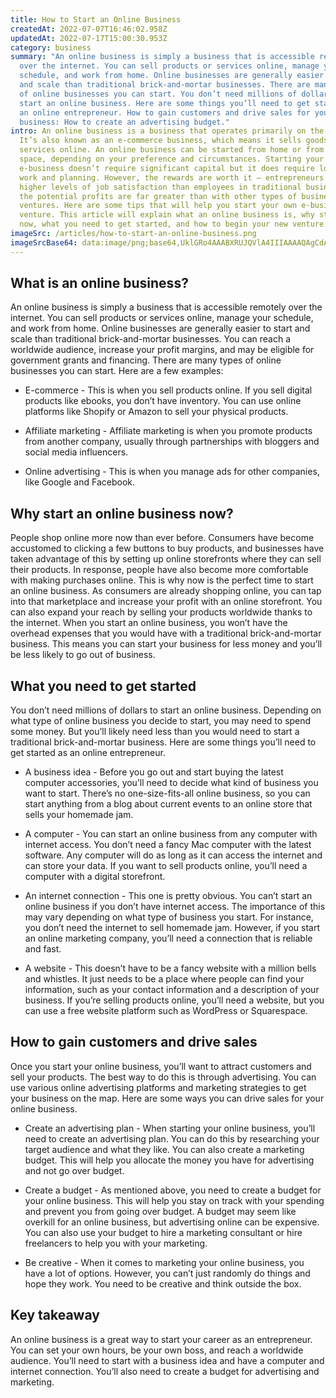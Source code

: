 ```yaml
---
title: How to Start an Online Business
createdAt: 2022-07-07T16:46:02.958Z
updatedAt: 2022-07-17T15:00:30.953Z
category: business
summary: "An online business is simply a business that is accessible remotely
  over the internet. You can sell products or services online, manage your
  schedule, and work from home. Online businesses are generally easier to start
  and scale than traditional brick-and-mortar businesses. There are many types
  of online businesses you can start. You don’t need millions of dollars to
  start an online business. Here are some things you’ll need to get started as
  an online entrepreneur. How to gain customers and drive sales for your online
  business: How to create an advertising budget."
intro: An online business is a business that operates primarily on the internet.
  It’s also known as an e-commerce business, which means it sells goods or
  services online. An online business can be started from home or from an office
  space, depending on your preference and circumstances. Starting your own
  e-business doesn’t require significant capital but it does require lots of
  work and planning. However, the rewards are worth it – entrepreneurs report
  higher levels of job satisfaction than employees in traditional businesses and
  the potential profits are far greater than with other types of business
  ventures. Here are some tips that will help you start your own e-business
  venture. This article will explain what an online business is, why start one
  now, what you need to get started, and how to begin your new venture.
imageSrc: /articles/how-to-start-an-online-business.png
imageSrcBase64: data:image/png;base64,UklGRo4AAABXRUJQVlA4IIIAAAAQAgCdASoKAAoAAUAmJZgCdAEfpyiavZwAAP78Qqd3v3d/UC5Ov007T4pZWct3xb3tr/0xit2heMZL/MeLvFhLkpd77EbAbvYSTPHyIoAQ/PKCwStVwdYqJbqvMFXq8Sic8iGpQI3E1Yqj//doJavHfX6Q/M7+4xDjXt/hD45AAAAA
---
```


## What is an online business?

An online business is simply a business that is accessible remotely over the internet. You can sell products or services online, manage your schedule, and work from home. Online businesses are generally easier to start and scale than traditional brick-and-mortar businesses. You can reach a worldwide audience, increase your profit margins, and may be eligible for government grants and financing. There are many types of online businesses you can start. Here are a few examples:

- E-commerce - This is when you sell products online. If you sell digital products like ebooks, you don’t have inventory. You can use online platforms like Shopify or Amazon to sell your physical products.

- Affiliate marketing - Affiliate marketing is when you promote products from another company, usually through partnerships with bloggers and social media influencers.

- Online advertising - This is when you manage ads for other companies, like Google and Facebook.

## Why start an online business now?

People shop online more now than ever before. Consumers have become accustomed to clicking a few buttons to buy products, and businesses have taken advantage of this by setting up online storefronts where they can sell their products. In response, people have also become more comfortable with making purchases online. This is why now is the perfect time to start an online business. As consumers are already shopping online, you can tap into that marketplace and increase your profit with an online storefront. You can also expand your reach by selling your products worldwide thanks to the internet. When you start an online business, you won’t have the overhead expenses that you would have with a traditional brick-and-mortar business. This means you can start your business for less money and you’ll be less likely to go out of business.

## What you need to get started

You don’t need millions of dollars to start an online business. Depending on what type of online business you decide to start, you may need to spend some money. But you’ll likely need less than you would need to start a traditional brick-and-mortar business. Here are some things you’ll need to get started as an online entrepreneur.

- A business idea - Before you go out and start buying the latest computer accessories, you’ll need to decide what kind of business you want to start. There’s no one-size-fits-all online business, so you can start anything from a blog about current events to an online store that sells your homemade jam.

- A computer - You can start an online business from any computer with internet access. You don’t need a fancy Mac computer with the latest software. Any computer will do as long as it can access the internet and can store your data. If you want to sell products online, you’ll need a computer with a digital storefront.

- An internet connection - This one is pretty obvious. You can’t start an online business if you don’t have internet access. The importance of this may vary depending on what type of business you start. For instance, you don’t need the internet to sell homemade jam. However, if you start an online marketing company, you’ll need a connection that is reliable and fast.

- A website - This doesn’t have to be a fancy website with a million bells and whistles. It just needs to be a place where people can find your information, such as your contact information and a description of your business. If you’re selling products online, you’ll need a website, but you can use a free website platform such as WordPress or Squarespace.

## How to gain customers and drive sales

Once you start your online business, you’ll want to attract customers and sell your products. The best way to do this is through advertising. You can use various online advertising platforms and marketing strategies to get your business on the map. Here are some ways you can drive sales for your online business.

- Create an advertising plan - When starting your online business, you’ll need to create an advertising plan. You can do this by researching your target audience and what they like. You can also create a marketing budget. This will help you allocate the money you have for advertising and not go over budget.

- Create a budget - As mentioned above, you need to create a budget for your online business. This will help you stay on track with your spending and prevent you from going over budget. A budget may seem like overkill for an online business, but advertising online can be expensive. You can also use your budget to hire a marketing consultant or hire freelancers to help you with your marketing.

- Be creative - When it comes to marketing your online business, you have a lot of options. However, you can’t just randomly do things and hope they work. You need to be creative and think outside the box.

## Key takeaway

An online business is a great way to start your career as an entrepreneur. You can set your own hours, be your own boss, and reach a worldwide audience. You’ll need to start with a business idea and have a computer and internet connection. You’ll also need to create a budget for advertising and marketing.
